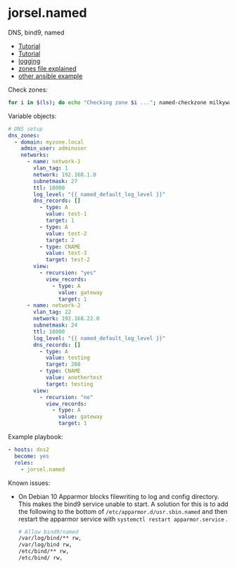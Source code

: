 # jorsel.named

DNS, bind9, named

- [Tutorial](http://www.zytrax.com/books/dns/ch7/queries.html)
- [Tutorial](https://www.digitalocean.com/community/tutorials/how-to-configure-bind-as-a-caching-or-forwarding-dns-server-on-ubuntu-14-04)
- [logging](http://www.zytrax.com/books/dns/ch7/logging.html)
- [zones file explained](https://help.dyn.com/how-to-format-a-zone-file/)
- [other ansible example](https://github.com/systemli/ansible-role-bind9/blob/master/templates/bind/zones/db.template.j2)

Check zones:

```bash
for i in $(ls); do echo "Checking zone $i ..."; named-checkzone milkywaygalaxy.be $i; echo ; done
```

Variable objects:
```yml
# DNS setup
dns_zones: 
  - domain: myzone.local
    admin_user: adminuser
    networks:
      - name: network-1
        vlan_tag: 1
        network: 192.168.1.0
        subnetmask: 27
        ttl: 18000
        log_level: "{{ named_default_log_level }}"
        dns_records: []
          - type: A
            value: test-1
            target: 1
          - type: A
            value: test-2
            target: 2
          - type: CNAME
            value: test-3
            target: test-2
        view:
          - recursion: "yes"
            view_records:
              - type: A
                value: gateway
                target: 1
      - name: network-2
        vlan_tag: 22
        network: 192.168.22.0
        subnetmask: 24
        ttl: 18000
        log_level: "{{ named_default_log_level }}"
        dns_records: []
          - type: A
            value: testing
            target: 208
          - type: CNAME
            value: anothertest
            target: testing
        view:
          - recursion: "no"
            view_records:
              - type: A
                value: gateway
                target: 1


```

Example playbook:

```yml
- hosts: dns2
  become: yes
  roles:
    - jorsel.named
```

Known issues:

- On Debian 10 Apparmor blocks filewriting to log and config directory.
  This makes the bind9 service unable to start.
  A solution for this is to add the following to the bottom of ```/etc/apparmor.d/usr.sbin.named``` and then restart the apparmor service with ```systemctl restart apparmor.service``` .

  ```sh
  # Allow bind9/named
  /var/log/bind/** rw,
  /var/log/bind rw,
  /etc/bind/** rw,
  /etc/bind/ rw, 
  ```